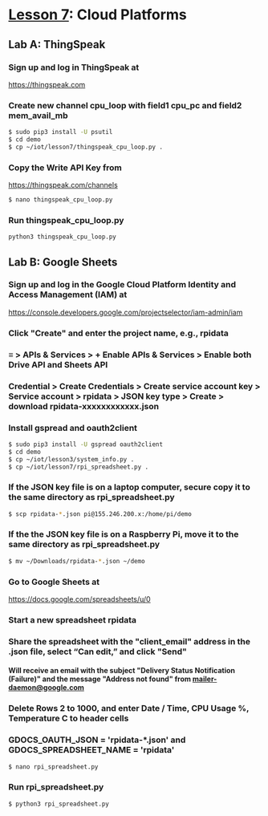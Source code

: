# <a href="https://goo.gl/6BsKOa">Lesson 7</a>: Cloud Platforms

## Lab A: ThingSpeak

### Sign up and log in ThingSpeak at

https://thingspeak.com

### Create new channel cpu_loop with field1 cpu_pc and field2 mem_avail_mb
```sh
$ sudo pip3 install -U psutil
$ cd demo
$ cp ~/iot/lesson7/thingspeak_cpu_loop.py .
```
### Copy the Write API Key from

https://thingspeak.com/channels
```sh
$ nano thingspeak_cpu_loop.py
```
### Run thingspeak_cpu_loop.py
```sh
python3 thingspeak_cpu_loop.py
```
## Lab B: Google Sheets

### Sign up and log in the Google Cloud Platform Identity and Access Management (IAM) at

https://console.developers.google.com/projectselector/iam-admin/iam

### Click "Create" and enter the project name, e.g., rpidata

### &equiv; > APIs & Services > + Enable APIs & Services > Enable both Drive API and Sheets API

### Credential > Create Credentials > Create service account key > Service account > rpidata > JSON key type > Create > download rpidata-xxxxxxxxxxxx.json

### Install gspread and oauth2client
```sh
$ sudo pip3 install -U gspread oauth2client
$ cd demo
$ cp ~/iot/lesson3/system_info.py .
$ cp ~/iot/lesson7/rpi_spreadsheet.py .
```
### If the JSON key file is on a laptop computer, secure copy it to the same directory as rpi_spreadsheet.py
```sh
$ scp rpidata-*.json pi@155.246.200.x:/home/pi/demo
```
### If the the JSON key file is on a Raspberry Pi, move it to the same directory as rpi_spreadsheet.py
```sh
$ mv ~/Downloads/rpidata-*.json ~/demo
```

### Go to Google Sheets at

https://docs.google.com/spreadsheets/u/0

### Start a new spreadsheet rpidata

### Share the spreadsheet with the "client_email" address in the .json file, select “Can edit,” and click "Send"

#### Will receive an email with the subject "Delivery Status Notification (Failure)" and the message "Address not found" from mailer-daemon@google.com

### Delete Rows 2 to 1000, and enter Date / Time, CPU Usage %, Temperature C to header cells

### GDOCS_OAUTH_JSON = 'rpidata-*.json' and GDOCS_SPREADSHEET_NAME = 'rpidata'

```sh
$ nano rpi_spreadsheet.py
```
### Run rpi_spreadsheet.py
```sh
$ python3 rpi_spreadsheet.py
```
